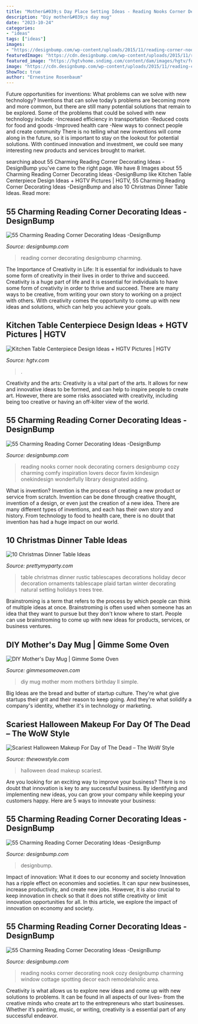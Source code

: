 ```yaml
---
title: "Mother&#039;s Day Place Setting Ideas - Reading Nooks Corner Decorating Nook Cozy Designbump Charming Window Cottage Spotting Decor Each Remodelaholic Area"
description: "Diy mother&#039;s day mug"
date: "2023-10-24"
categories:
- "ideas"
tags: ["ideas"]
images:
- "https://designbump.com/wp-content/uploads/2015/11/reading-corner-nook28.jpg"
featuredImage: "https://cdn.designbump.com/wp-content/uploads/2015/11/reading-corner-nook22.jpg"
featured_image: "https://hgtvhome.sndimg.com/content/dam/images/hgtv/fullset/2011/1/13/0/Original_Lauren-Liess-winter-floral-tablescape-centerpiece_s3x4.jpg.rend.hgtvcom.616.822.suffix/1400959105773.jpeg"
image: "https://cdn.designbump.com/wp-content/uploads/2015/11/reading-corner-nook22.jpg"
ShowToc: true
author: "Ernestine Rosenbaum"
---
```



Future opportunities for inventions: What problems can we solve with new technology?
Inventions that can solve today’s problems are becoming more and more common, but there are still many potential solutions that remain to be explored. Some of the problems that could be solved with new technology include: 
-Increased efficiency in transportation 
-Reduced costs for food and goods 
-Improved health care 
-New ways to connect people and create community 
There is no telling what new inventions will come along in the future, so it is important to stay on the lookout for potential solutions. With continued innovation and investment, we could see many interesting new products and services brought to market.

	

		
searching about 55 Charming Reading Corner Decorating Ideas -DesignBump you've came to the right page. We have 8 Images about 55 Charming Reading Corner Decorating Ideas -DesignBump like Kitchen Table Centerpiece Design Ideas + HGTV Pictures | HGTV, 55 Charming Reading Corner Decorating Ideas -DesignBump and also 10 Christmas Dinner Table Ideas. Read more:
		
    
## 55 Charming Reading Corner Decorating Ideas -DesignBump

<img loading=lazy src="https://cdn.designbump.com/wp-content/uploads/2015/11/reading-corner-nook22.jpg" onerror="this.onerror=null;this.src='https://tse4.mm.bing.net/th?id=OIP.tLGY7aJv86MNIoTHpz4ocQHaKN&amp;pid=15.1';" alt="55 Charming Reading Corner Decorating Ideas -DesignBump">

_Source: designbump.com_

>reading corner decorating designbump charming. 

	

The Importance of Creativity in Life: It is essential for individuals to have some form of creativity in their lives in order to thrive and succeed.
Creativity is a huge part of life and it is essential for individuals to have some form of creativity in order to thrive and succeed. There are many ways to be creative, from writing your own story to working on a project with others. With creativity comes the opportunity to come up with new ideas and solutions, which can help you achieve your goals.

    
## Kitchen Table Centerpiece Design Ideas + HGTV Pictures | HGTV

<img loading=lazy src="https://hgtvhome.sndimg.com/content/dam/images/hgtv/fullset/2011/1/13/0/Original_Lauren-Liess-winter-floral-tablescape-centerpiece_s3x4.jpg.rend.hgtvcom.616.822.suffix/1400959105773.jpeg" onerror="this.onerror=null;this.src='https://tse2.mm.bing.net/th?id=OIP.ZPtpcugiSmO14-7b_Fi28gHaJ4&amp;pid=15.1';" alt="Kitchen Table Centerpiece Design Ideas + HGTV Pictures | HGTV">

_Source: hgtv.com_

>. 

	

Creativity and the arts:
Creativity is a vital part of the arts. It allows for new and innovative ideas to be formed, and can help to inspire people to create art. However, there are some risks associated with creativity, including being too creative or having an off-kilter view of the world.

    
## 55 Charming Reading Corner Decorating Ideas -DesignBump

<img loading=lazy src="https://cdn.designbump.com/wp-content/uploads/2015/11/reading-corner-nook08.jpg" onerror="this.onerror=null;this.src='https://tse1.mm.bing.net/th?id=OIP.Pt200OS5GDaQzj09eI_-DQHaLH&amp;pid=15.1';" alt="55 Charming Reading Corner Decorating Ideas -DesignBump">

_Source: designbump.com_

>reading nooks corner nook decorating corners designbump cozy charming comfy inspiration lovers decor favim kindesign onekindesign wonderfully library designated adding. 

	

What is invention?
Invention is the process of creating a new product or service from scratch. Invention can be done through creative thought, invention of a design, or even just the creation of a new idea. There are many different types of inventions, and each has their own story and history. From technology to food to health care, there is no doubt that invention has had a huge impact on our world.

    
## 10 Christmas Dinner Table Ideas

<img loading=lazy src="http://www.prettymyparty.com/wp-content/uploads/2014/11/rustic-holiday-table.jpg" onerror="this.onerror=null;this.src='https://tse4.mm.bing.net/th?id=OIP.XeBN0ijR-wYViSa3eiliKgHaLH&amp;pid=15.1';" alt="10 Christmas Dinner Table Ideas">

_Source: prettymyparty.com_

>table christmas dinner rustic tablescapes decorations holiday decor decoration ornaments tablescape plaid tartan winter decorating natural setting holidays trees tree. 

	

Brainstroming is a term that refers to the process by which people can think of multiple ideas at once. Brainstroming is often used when someone has an idea that they want to pursue but they don't know where to start. People can use brainstroming to come up with new ideas for products, services, or business ventures.

    
## DIY Mother&#039;s Day Mug | Gimme Some Oven

<img loading=lazy src="https://www.gimmesomeoven.com/wp-content/uploads/style/2013/05/IMG_8329-552x864.jpg" onerror="this.onerror=null;this.src='https://tse2.mm.bing.net/th?id=OIP.5ngV3asoMJeCeN8OFcWo_QHaLl&amp;pid=15.1';" alt="DIY Mother&#039;s Day Mug | Gimme Some Oven">

_Source: gimmesomeoven.com_

>diy mug mother mom mothers birthday ll simple. 

	

Big Ideas are the bread and butter of startup culture. They're what give startups their grit and their reason to keep going. And they're what solidify a company's identity, whether it's in technology or marketing.

    
## Scariest Halloween Makeup For Day Of The Dead – The WoW Style

<img loading=lazy src="http://thewowstyle.com/wp-content/uploads/2016/07/day-of-the-dead-halloween-makeup-Ideas.jpg" onerror="this.onerror=null;this.src='https://tse3.mm.bing.net/th?id=OIP.ABY9CxNS404l1e0c9VKo-wHaLH&amp;pid=15.1';" alt="Scariest Halloween Makeup For Day of The Dead – The WoW Style">

_Source: thewowstyle.com_

>halloween dead makeup scariest. 

	

Are you looking for an exciting way to improve your business? There is no doubt that innovation is key to any successful business. By identifying and implementing new ideas, you can grow your company while keeping your customers happy. Here are 5 ways to innovate your business: 

    
## 55 Charming Reading Corner Decorating Ideas -DesignBump

<img loading=lazy src="http://cdn.designbump.com/wp-content/uploads/2015/11/reading-corner-decoration-001.jpg" onerror="this.onerror=null;this.src='https://tse1.mm.bing.net/th?id=OIP.Tda3sCYz0EZ_uTDWd8AvFwAAAA&amp;pid=15.1';" alt="55 Charming Reading Corner Decorating Ideas -DesignBump">

_Source: designbump.com_

>designbump. 

	

Impact of innovation: What it does to our economy and society
Innovation has a ripple effect on economies and societies. It can spur new businesses, increase productivity, and create new jobs. However, it is also crucial to keep innovation in check so that it does not stifle creativity or limit innovation opportunities for all. In this article, we explore the impact of innovation on economy and society.

    
## 55 Charming Reading Corner Decorating Ideas -DesignBump

<img loading=lazy src="https://designbump.com/wp-content/uploads/2015/11/reading-corner-nook28.jpg" onerror="this.onerror=null;this.src='https://tse4.mm.bing.net/th?id=OIP.lSSubm-DluKjyQUKhq5ULgHaJp&amp;pid=15.1';" alt="55 Charming Reading Corner Decorating Ideas -DesignBump">

_Source: designbump.com_

>reading nooks corner decorating nook cozy designbump charming window cottage spotting decor each remodelaholic area. 

	

Creativity is what allows us to explore new ideas and come up with new solutions to problems. It can be found in all aspects of our lives- from the creative minds who create art to the entrepreneurs who start businesses. Whether it’s painting, music, or writing, creativity is a essential part of any successful endeavor.

